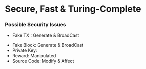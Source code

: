 # Secure, Fast & Turing-Complete
### Possible Security Issues
   - Fake TX : Generate & BroadCast
   * Fake Block: Generate & BroadCast
   * Private Key: 
   * Reward: Manipulated
   * Source Code: Modify & Affect
### 
